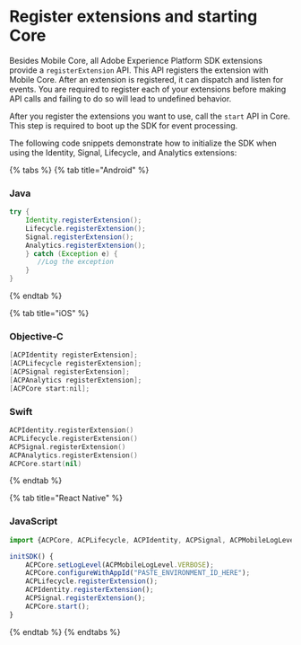 # Register extensions and starting Core

Besides Mobile Core, all Adobe Experience Platform SDK extensions provide a `registerExtension` API. This API registers the extension with Mobile Core. After an extension is registered, it can dispatch and listen for events. You are required to register each of your extensions before making API calls and failing to do so will lead to undefined behavior.

After you register the extensions you want to use, call the `start` API in Core. This step is required to boot up the SDK for event processing.

The following code snippets demonstrate how to initialize the SDK when using the Identity, Signal, Lifecycle, and Analytics extensions:

{% tabs %}
{% tab title="Android" %}
### Java

```java
try {
    Identity.registerExtension();
    Lifecycle.registerExtension();
    Signal.registerExtension();
    Analytics.registerExtension();
    } catch (Exception e) {
       //Log the exception
    }
}
```
{% endtab %}

{% tab title="iOS" %}
### Objective-C

```objectivec
[ACPIdentity registerExtension];
[ACPLifecycle registerExtension];
[ACPSignal registerExtension];
[ACPAnalytics registerExtension];
[ACPCore start:nil];
```

### Swift

```swift
ACPIdentity.registerExtension()
ACPLifecycle.registerExtension()
ACPSignal.registerExtension()
ACPAnalytics.registerExtension()
ACPCore.start(nil)
```
{% endtab %}

{% tab title="React Native" %}
### JavaScript

```jsx
import {ACPCore, ACPLifecycle, ACPIdentity, ACPSignal, ACPMobileLogLevel} from '@adobe/react-native-acpcore';

initSDK() {
    ACPCore.setLogLevel(ACPMobileLogLevel.VERBOSE);
    ACPCore.configureWithAppId("PASTE_ENVIRONMENT_ID_HERE");
    ACPLifecycle.registerExtension();
    ACPIdentity.registerExtension();
    ACPSignal.registerExtension();
    ACPCore.start();
}
```
{% endtab %}
{% endtabs %}

